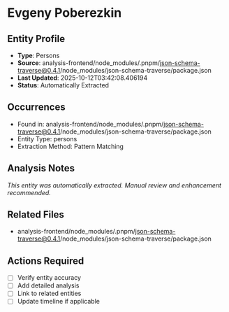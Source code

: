 # Evgeny Poberezkin

## Entity Profile
- **Type**: Persons
- **Source**: analysis-frontend/node_modules/.pnpm/json-schema-traverse@0.4.1/node_modules/json-schema-traverse/package.json
- **Last Updated**: 2025-10-12T03:42:08.406194
- **Status**: Automatically Extracted

## Occurrences
- Found in: analysis-frontend/node_modules/.pnpm/json-schema-traverse@0.4.1/node_modules/json-schema-traverse/package.json
- Entity Type: persons
- Extraction Method: Pattern Matching

## Analysis Notes
*This entity was automatically extracted. Manual review and enhancement recommended.*

## Related Files
- analysis-frontend/node_modules/.pnpm/json-schema-traverse@0.4.1/node_modules/json-schema-traverse/package.json

## Actions Required
- [ ] Verify entity accuracy
- [ ] Add detailed analysis
- [ ] Link to related entities
- [ ] Update timeline if applicable
